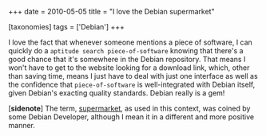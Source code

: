 +++
date = 2010-05-05
title = "I love the Debian supermarket"

[taxonomies]
tags = ['Debian']
+++

I love the fact that whenever someone mentions a piece of software, I
can quickly do a `aptitude search piece-of-software` knowing that
there's a good chance that it's somewhere in the Debian repository.
That means I won't have to get to the website looking for a download
link, which, other than saving time, means I just have to deal with just
one interface as well as the confidence that `piece-of-software` is
well-integrated with Debian itself, given Debian's exacting quality
standards. Debian really is a gem!

[**sidenote**] The term, [supermarket], as used in this context, was
coined by some Debian Developer, although I mean it in a different and
more positive manner.

  [supermarket]: http://kitenet.net/~joey/blog/entry/the_supermarket_thing/
